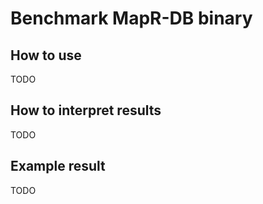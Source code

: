 # Benchmark MapR-DB binary

## How to use

TODO

## How to interpret results

TODO

## Example result

TODO

